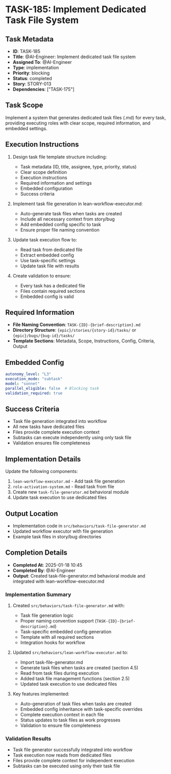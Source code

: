 # TASK-185: Implement Dedicated Task File System

## Task Metadata
- **ID**: TASK-185
- **Title**: @AI-Engineer: Implement dedicated task file system
- **Assigned To**: @AI-Engineer
- **Type**: implementation
- **Priority**: blocking
- **Status**: completed
- **Story**: STORY-013
- **Dependencies**: ["TASK-175"]

## Task Scope
Implement a system that generates dedicated task files (.md) for every task, providing executing roles with clear scope, required information, and embedded settings.

## Execution Instructions
1. Design task file template structure including:
   - Task metadata (ID, title, assignee, type, priority, status)
   - Clear scope definition
   - Execution instructions
   - Required information and settings
   - Embedded configuration
   - Success criteria

2. Implement task file generation in lean-workflow-executor.md:
   - Auto-generate task files when tasks are created
   - Include all necessary context from story/bug
   - Add embedded config specific to task
   - Ensure proper file naming convention

3. Update task execution flow to:
   - Read task from dedicated file
   - Extract embedded config
   - Use task-specific settings
   - Update task file with results

4. Create validation to ensure:
   - Every task has a dedicated file
   - Files contain required sections
   - Embedded config is valid

## Required Information
- **File Naming Convention**: `TASK-{ID}-{brief-description}.md`
- **Directory Structure**: `{epic}/stories/{story-id}/tasks/` or `{epic}/bugs/{bug-id}/tasks/`
- **Template Sections**: Metadata, Scope, Instructions, Config, Criteria, Output

## Embedded Config
```yaml
autonomy_level: "L3"
execution_mode: "subtask"
model: "sonnet"
parallel_eligible: false  # Blocking task
validation_required: true
```

## Success Criteria
- Task file generation integrated into workflow
- All new tasks have dedicated files
- Files provide complete execution context
- Subtasks can execute independently using only task file
- Validation ensures file completeness

## Implementation Details
Update the following components:
1. `lean-workflow-executor.md` - Add task file generation
2. `role-activation-system.md` - Read task from file
3. Create new `task-file-generator.md` behavioral module
4. Update task execution to use dedicated files

## Output Location
- Implementation code in `src/behaviors/task-file-generator.md`
- Updated workflow executor with file generation
- Example task files in story/bug directories

## Completion Details
- **Completed At**: 2025-01-18 10:45
- **Completed By**: @AI-Engineer
- **Output**: Created task-file-generator.md behavioral module and integrated with lean-workflow-executor.md

### Implementation Summary
1. Created `src/behaviors/task-file-generator.md` with:
   - Task file generation logic
   - Proper naming convention support (`TASK-{ID}-{brief-description}.md`)
   - Task-specific embedded config generation
   - Template with all required sections
   - Integration hooks for workflow

2. Updated `src/behaviors/lean-workflow-executor.md` to:
   - Import task-file-generator.md
   - Generate task files when tasks are created (section 4.5)
   - Read from task files during execution
   - Added task file management functions (section 2.5)
   - Updated task execution to use dedicated files

3. Key features implemented:
   - Auto-generation of task files when tasks are created
   - Embedded config inheritance with task-specific overrides
   - Complete execution context in each file
   - Status updates to task files as work progresses
   - Validation to ensure file completeness

### Validation Results
- Task file generator successfully integrated into workflow
- Task execution now reads from dedicated files
- Files provide complete context for independent execution
- Subtasks can be executed using only their task file